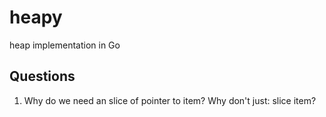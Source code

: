 # heapy
heap implementation in Go


## Questions
1. Why do we need an slice of pointer to item? Why don't just: slice item?
